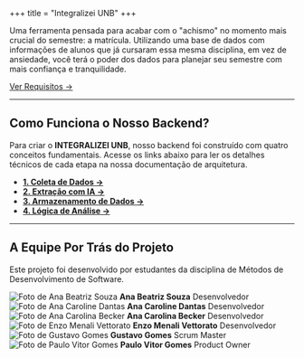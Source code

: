 +++
title = "Integralizei UNB"
+++

Uma ferramenta pensada para acabar com o "achismo" no momento mais crucial do semestre: a matrícula.
Utilizando uma base de dados com informações de alunos que já cursaram essa mesma disciplina, em vez de ansiedade, você terá o poder dos dados para planejar seu semestre com mais confiança e tranquilidade.

[Ver Requisitos →](/levantamento-de-requisitos/)

---

## Como Funciona o Nosso Backend?

Para criar o **INTEGRALIZEI UNB**, nosso backend foi construído com quatro conceitos fundamentais. Acesse os links abaixo para ler os detalhes técnicos de cada etapa na nossa documentação de arquitetura.

- **[1. Coleta de Dados →](/arquitetura/coleta-de-dados/)**
- **[2. Extração com IA →](/arquitetura/extracao-com-ia/)**
- **[3. Armazenamento de Dados →](/arquitetura/armazenamento/)**
- **[4. Lógica de Análise →](/arquitetura/logica-de-analise/)**

---

## A Equipe Por Trás do Projeto

Este projeto foi desenvolvido por estudantes da disciplina de Métodos de Desenvolvimento de Software.

<div class="team-grid">
  <div class="team-member">
    <img src="/images/team/ana-beatriz.jpg" alt="Foto de Ana Beatriz Souza">
    <strong>Ana Beatriz Souza</strong>
    <span>Desenvolvedor</span>
  </div>
  <div class="team-member">
    <img src="/images/team/ana-caroline.jpg" alt="Foto de Ana Caroline Dantas">
    <strong>Ana Caroline Dantas</strong>
    <span>Desenvolvedor</span>
  </div>
  <div class="team-member">
    <img src="/images/team/carol-becker.jpg" alt="Foto de Ana Carolina Becker">
    <strong>Ana Carolina Becker</strong>
    <span>Desenvolvedor</span>
  </div>
  <div class="team-member">
    <img src="/images/team/enzo-menali.jpg" alt="Foto de Enzo Menali Vettorato">
    <strong>Enzo Menali Vettorato</strong>
    <span>Desenvolvedor</span>
  </div>
  <div class="team-member">
    <img src="/images/team/gustavo-gomes.jpg" alt="Foto de Gustavo Gomes">
    <strong>Gustavo Gomes</strong>
    <span>Scrum Master</span>
  </div>
   <div class="team-member">
    <img src="/images/team/paulo-vitor.jpg" alt="Foto de Paulo Vitor Gomes">
    <strong>Paulo Vitor Gomes</strong>
    <span>Product Owner</span>
  </div>
</div>